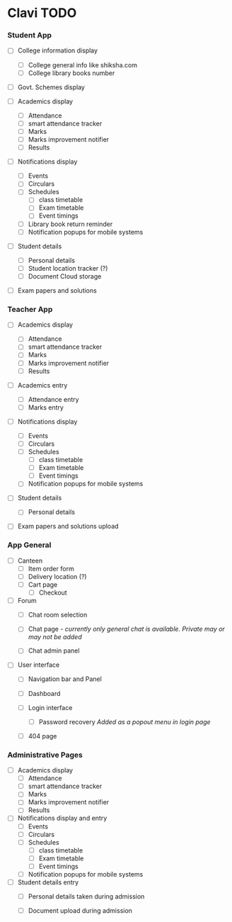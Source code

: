 # Clavi TODO

### Student App

* [ ] College information display
  * [ ] College general info like shiksha.com
  * [ ] College library books number
* [ ] Govt. Schemes display
* [ ] Academics display
  * [ ] Attendance
  * [ ] smart attendance tracker
  * [ ] Marks
  * [ ] Marks improvement notifier
  * [ ] Results
* [ ] Notifications display
  * [ ] Events
  * [ ] Circulars
  * [ ] Schedules
    * [ ] class timetable
    * [ ] Exam timetable
    * [ ] Event timings
  * [ ] Library book return reminder
  * [ ] Notification popups for mobile systems
* [ ] Student details
  * [ ] Personal details
  * [ ] Student location tracker (?)
  * [ ] Document Cloud storage
* [ ] Exam papers and solutions


### Teacher App

* [ ] Academics display
  * [ ] Attendance
  * [ ] smart attendance tracker
  * [ ] Marks
  * [ ] Marks improvement notifier
  * [ ] Results
* [ ] Academics entry
  * [ ] Attendance entry
  * [ ] Marks entry
* [ ] Notifications display
  * [ ] Events
  * [ ] Circulars
  * [ ] Schedules
    * [ ] class timetable
    * [ ] Exam timetable
    * [ ] Event timings
  * [ ] Notification popups for mobile systems
* [ ] Student details
  * [ ] Personal details
* [ ] Exam papers and solutions upload




### App General


* [ ] Canteen
  * [ ] Item order form
  * [ ] Delivery location  (?)
  * [ ] Cart page
    * [ ] Checkout
* [ ] Forum
  * [ ] Chat room selection
  * [ ] Chat page - _currently only general chat is available. Private may or may not be added_
  * [ ] Chat admin panel


* [ ] User interface
  * [ ] Navigation bar and Panel
  * [ ] Dashboard
  * [ ] Login interface
    * [ ] Password recovery _Added as a popout menu in login page_
  * [ ] 404 page



### Administrative Pages

* [ ] Academics display
  * [ ] Attendance
  * [ ] smart attendance tracker
  * [ ] Marks
  * [ ] Marks improvement notifier
  * [ ] Results
* [ ] Notifications display and entry
  * [ ] Events
  * [ ] Circulars
  * [ ] Schedules
    * [ ] class timetable
    * [ ] Exam timetable
    * [ ] Event timings
  * [ ] Notification popups for mobile systems
* [ ] Student details entry
  * [ ] Personal details taken during admission
  * [ ] Document upload during admission

































